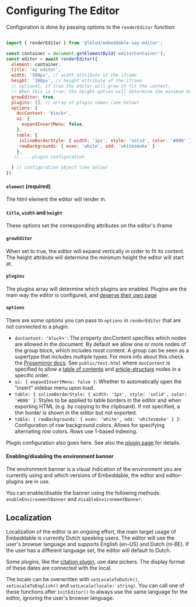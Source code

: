 # Configuring The Editor

Configuration is done by passing options to the `renderEditor` function:
```javascript

import { renderEditor } from '@lblod/embeddable-say-editor';

const container = document.getElementById('editorContainer');
const editor = await renderEditor({
  element: container,
  title: 'my editor', 
  width: '500px', // width attribute of the iframe
  height: '300px', // height attribute of the iframe
  // optional, if true the editor will grow to fit the content. 
  // When this is true, the height option will determine the minimum height at which the editor starts
  growEditor: true, 
  plugins: [], // array of plugin names (see below)
  options: {
    docContent: 'block+',
    ui: {
      expandInsertMenu: false,
    },
    table: {
     inlineBorderStyle: { width: '1px', style: 'solid', color: '#000' },
     rowBackgrounds: { even: 'white', odd: 'whitesmoke' } 
    },
   // ... plugin configuration 

  } // configuration object (see below)
})
```
#### `element` (required)
The html element the editor will render in.
#### `title`, `width` and `height`
These options set the corresponding attributes on the editor's iframe
#### `growEditor`
When set to true, the editor will expand vertically in order to fit its content.
The height attribute will determine the minimum height the editor will start at.

#### `plugins`

The plugins array will determine which plugins are enabled. Plugins are the main
way the editor is configured, and [deserve their own page](/docs/plugins.md)

#### `options`

There are some options you can pass to `options` in `renderEditor` that are not connected to a plugin.
- `docContent: 'block+'`: The property docContent specifies which nodes are allowed in the document. By default we allow one or more nodes of the group block, which includes most content. A group can be seen as a supertype that includes multiple types. For more info about this check the [Prosemirror docs](https://prosemirror.net/docs/guide/#schema.content_expressions).
  See `public/test.html` where `docContent` is specified to allow a [table of contents](/docs/plugins/table-of-contents-plugin.md) and [article-structure](/docs/plugins/article-structure-plugin.md) nodes in a specific order.
- `ui: { expandInsertMenu: false }`: Whether to automatically open the "insert" sidebar menu upon load.
- `table: { inlineBorderStyle: { width: '1px', style: 'solid', color: '#000' }`: Styles to be applied to table borders in the editor and when exporting HTML (e.g. by copying to the clipboard). If not specified, a thin border is shown in the editor but not exported.
- `table: { rowBackgrounds: { even: 'white', odd: 'whitesmoke' } }`: Configuration of row background colors. Allows for specifying alternating row colors. Rows use 1-based indexing.

Plugin configuration also goes here. See also the [plugin page](/docs/plugins.md) for details.


#### Enabling/disabling the environment banner
The environment banner is a visual indication of the environment you are currently using and which versions of Embeddable, the editor and editor-plugins are in use.

You can enable/disable the banner using the following methods: `enableEnvironmentBanner` and `disableEnvironmentBanner`.

## Localization
Localization of the editor is an ongoing effort, the main target usage of Embeddable is currently Dutch speaking users. The editor will use the user's browser language and supports English (en-US) and Dutch (nl-BE). If the user has a different language set, the editor will default to Dutch.

Some plugins, like the [citation plugin](/docs/plugins/citation-plugin.md), use date pickers. The display format of these dates are connected with the local.

The locale can be overwritten with `setLocaleToDutch()`, `setLocaleToEnglish()` and `setLocale(locale: string)`. You can call one of these functions after `initEditor()` to always use the same language for the editor, ignoring the user's browser language.

